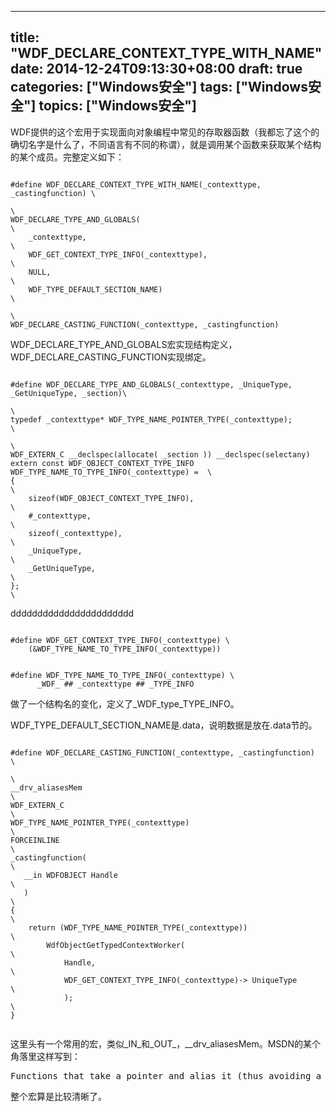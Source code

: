 
---
title: "WDF_DECLARE_CONTEXT_TYPE_WITH_NAME"
date: 2014-12-24T09:13:30+08:00
draft: true
categories: ["Windows安全"]
tags: ["Windows安全"]
topics: ["Windows安全"]
---

WDF提供的这个宏用于实现面向对象编程中常见的存取器函数（我都忘了这个的确切名字是什么了，不同语言有不同的称谓），就是调用某个函数来获取某个结构的某个成员。完整定义如下：

<!--more-->

```

#define WDF_DECLARE_CONTEXT_TYPE_WITH_NAME(_contexttype, _castingfunction) \
                                                                        \
WDF_DECLARE_TYPE_AND_GLOBALS(                                           \
    _contexttype,                                                       \
    WDF_GET_CONTEXT_TYPE_INFO(_contexttype),                            \
    NULL,                                                               \
    WDF_TYPE_DEFAULT_SECTION_NAME)                                      \
                                                                        \
WDF_DECLARE_CASTING_FUNCTION(_contexttype, _castingfunction)

```

WDF_DECLARE_TYPE_AND_GLOBALS宏实现结构定义，WDF_DECLARE_CASTING_FUNCTION实现绑定。


```

#define WDF_DECLARE_TYPE_AND_GLOBALS(_contexttype, _UniqueType, _GetUniqueType, _section)\
                                                                        \
typedef _contexttype* WDF_TYPE_NAME_POINTER_TYPE(_contexttype);         \
                                                                        \
WDF_EXTERN_C __declspec(allocate( _section )) __declspec(selectany) extern const WDF_OBJECT_CONTEXT_TYPE_INFO WDF_TYPE_NAME_TO_TYPE_INFO(_contexttype) =  \
{                                                                       \
    sizeof(WDF_OBJECT_CONTEXT_TYPE_INFO),                               \
    #_contexttype,                                                      \
    sizeof(_contexttype),                                               \
    _UniqueType,                                                        \
    _GetUniqueType,                                                     \
};                                                                      \

```

ddddddddddddddddddddddd


```

#define WDF_GET_CONTEXT_TYPE_INFO(_contexttype) \
    (&WDF_TYPE_NAME_TO_TYPE_INFO(_contexttype))

```


```

#define WDF_TYPE_NAME_TO_TYPE_INFO(_contexttype) \
      _WDF_ ## _contexttype ## _TYPE_INFO

```

做了一个结构名的变化，定义了_WDF_type_TYPE_INFO。

WDF_TYPE_DEFAULT_SECTION_NAME是.data，说明数据是放在.data节的。


```

#define WDF_DECLARE_CASTING_FUNCTION(_contexttype, _castingfunction)    \
                                                                        \
__drv_aliasesMem                                                        \
WDF_EXTERN_C                                                            \
WDF_TYPE_NAME_POINTER_TYPE(_contexttype)                                \
FORCEINLINE                                                             \
_castingfunction(                                                       \
   __in WDFOBJECT Handle                                                     \
   )                                                                    \
{                                                                       \
    return (WDF_TYPE_NAME_POINTER_TYPE(_contexttype))                   \
        WdfObjectGetTypedContextWorker(                                 \
            Handle,                                                     \
            WDF_GET_CONTEXT_TYPE_INFO(_contexttype)-> UniqueType         \
            );                                                          \
}


```

这里头有一个常用的宏，类似_IN_和_OUT_，__drv_aliasesMem。MSDN的某个角落里这样写到：

<pre>Functions that take a pointer and alias it (thus avoiding a leak) should be annotated with __drv_aliasesMem. If you create a function that inserts an object into a global structure, or passes it to a system function that does that, you should add the __drv_aliasesMem annotation.</pre>
整个宏算是比较清晰了。
